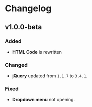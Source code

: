 # Changelog

## v1.0.0-beta
### Added
- **HTML Code** is rewritten

### Changed
- **jQuery** updated from `1.1.7` to `3.4.1`.


### Fixed
- **Dropdown menu** not opening.
